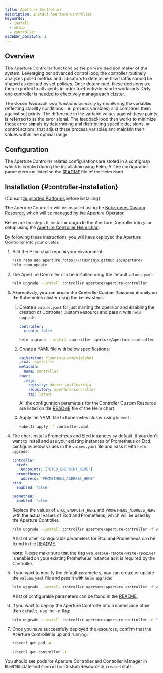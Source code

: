 ```yaml
---
title: Aperture Controller
description: Install Aperture Controller
keywords:
  - install
  - setup
  - controller
sidebar_position: 1
---
```


## Overview

The Aperture Controller functions as the primary decision maker of the system.
Leveraging our advanced control loop, the controller routinely analyzes polled
metrics and indicators to determine how traffic should be shaped as defined by
set policies. Once determined, these decisions are then exported to all agents
in order to effectively handle workloads. Only one controller is needed to
effectively manage each cluster.

The closed feedback loop functions primarily by monitoring the variables
reflecting stability conditions (i.e. process variables) and compares them
against set points. The difference in the variable values against these points
is referred to as the error signal. The feedback loop then works to minimize
these error signals by determining and distributing specific decisions, or
control actions, that adjust these process variables and maintain their values
within the optimal range.

## Configuration

The Aperture Controller related configurations are stored in a configmap which
is created during the installation using Helm. All the configuration parameters
are listed on the
[README](https://artifacthub.io/packages/helm/aperture/aperture-controller#controller-custom-resource-parameters)
file of the Helm chart.

## Installation {#controller-installation}

(Consult [Supported Platforms](setup/supported-platforms.md) before installing.)

The Aperture Controller will be installed using the
[Kubernetes Custom Resource](https://kubernetes.io/docs/concepts/extend-kubernetes/api-extension/custom-resources/),
which will be managed by the Aperture Operator.

Below are the steps to install or upgrade the Aperture Controller into your
setup using the
[Aperture Controller Helm chart](https://artifacthub.io/packages/helm/aperture/aperture-controller).

By following these instructions, you will have deployed the Aperture Controller
into your cluster.

1. Add the Helm chart repo in your environment:

   ```bash
   helm repo add aperture https://fluxninja.github.io/aperture/
   helm repo update
   ```

2. The Aperture Controller can be installed using the default `values.yaml`:

   ```bash
   helm upgrade --install controller aperture/aperture-controller
   ```

3. Alternatively, you can create the Controller Custom Resource directly on the
   Kubernetes cluster using the below steps:

   1. Create a `values.yaml` for just starting the operator and disabling the
      creation of Controller Custom Resource and pass it with `helm upgrade`:

      ```yaml
      controller:
        create: false
      ```

      ```bash
      helm upgrade --install controller aperture/aperture-controller -f values.yaml
      ```

   2. Create a YAML file with below specifications:

      ```yaml
      apiVersion: fluxninja.com/v1alpha1
      kind: Controller
      metadata:
        name: controller
      spec:
        image:
          registry: docker.io/fluxninja
          repository: aperture-controller
          tag: latest
      ```

      All the configuration parameters for the Controller Custom Resource are
      listed on the
      [README](https://artifacthub.io/packages/helm/aperture/aperture-controller#controller-custom-resource-parameters)
      file of the Helm chart.

   3. Apply the YAML file to Kubernetes cluster using `kubectl`

      ```bash
      kubectl apply -f controller.yaml
      ```

4. The chart installs Prometheus and Etcd instances by default. If you don't
   want to install and use your existing instances of Prometheus or Etcd,
   configure below values in the `values.yaml` file and pass it with
   `helm upgrade`:

   ```yaml
   controller:
     etcd:
       endpoints: ["ETCD_ENDPOINT_HERE"]
     prometheus:
       address: "PROMETHEUS_ADDRESS_HERE"
   etcd:
     enabled: false

   prometheus:
     enabled: false
   ```

   Replace the values of `ETCD_ENDPOINT_HERE` and `PROMETHEUS_ADDRESS_HERE` with
   the actual values of Etcd and Prometheus, which will be used by the Aperture
   Controller.

   ```bash
   helm upgrade --install controller aperture/aperture-controller -f values.yaml
   ```

   A list of other configurable parameters for Etcd and Prometheus can be found
   in the
   [README](https://artifacthub.io/packages/helm/aperture/aperture-operator#istio).

   **Note**: Please make sure that the flag `web.enable-remote-write-receiver`
   is enabled on your existing Prometheus instance as it is required by the
   Controller.

5. If you want to modify the default parameters, you can create or update the
   `values.yaml` file and pass it with `helm upgrade`:

   ```bash
   helm upgrade --install controller aperture/aperture-controller -f values.yaml
   ```

   A list of configurable parameters can be found in the
   [README](https://artifacthub.io/packages/helm/aperture/aperture-controller#parameters).

6. If you want to deploy the Aperture Controller into a namespace other than
   `default`, use the `-n` flag:

   ```bash
   helm upgrade --install controller aperture/aperture-controller -n "aperture-controller" --create-namespace
   ```

7. Once you have successfully deployed the resources, confirm that the Aperture
   Controller is up and running:

   ```bash
   kubectl get pod -A

   kubectl get controller -A
   ```

You should see pods for Aperture Controller and Controller Manager in `RUNNING`
state and `Controller` Custom Resource in `created` state.
